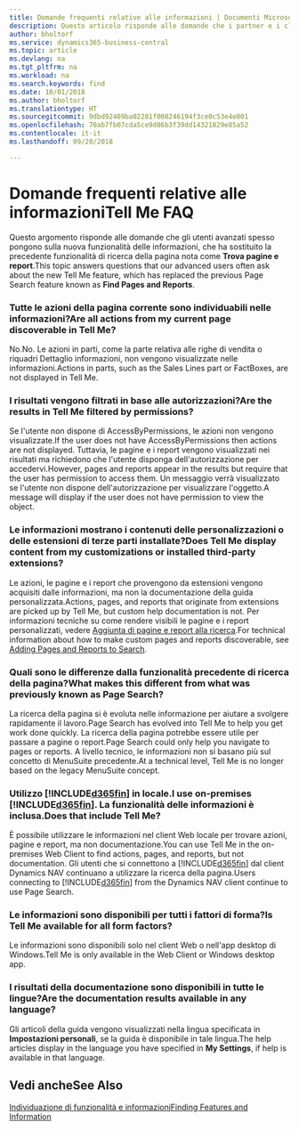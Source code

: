 ```yaml
---
title: Domande frequenti relative alle informazioni | Documenti Microsoft
description: Questo articolo risponde alle domande che i partner e i clienti spesso chiedono sulla nuova funzione delle informazioni.
author: bholtorf
ms.service: dynamics365-business-central
ms.topic: article
ms.devlang: na
ms.tgt_pltfrm: na
ms.workload: na
ms.search.keywords: find
ms.date: 10/01/2018
ms.author: bholtorf
ms.translationtype: HT
ms.sourcegitcommit: 9dbd92409ba02281f008246194f3ce0c53e4e001
ms.openlocfilehash: 70ab7fb07cda5ce9d86b3f39dd14321829e85a52
ms.contentlocale: it-it
ms.lasthandoff: 09/28/2018

---
```

# <a name="tell-me-faq"></a><span data-ttu-id="8a977-103">Domande frequenti relative alle informazioni</span><span class="sxs-lookup"><span data-stu-id="8a977-103">Tell Me FAQ</span></span>
<span data-ttu-id="8a977-104">Questo argomento risponde alle domande che gli utenti avanzati spesso pongono sulla nuova funzionalità delle informazioni, che ha sostituito la precedente funzionalità di ricerca della pagina nota come **Trova pagine e report**.</span><span class="sxs-lookup"><span data-stu-id="8a977-104">This topic answers questions that our advanced users often ask about the new Tell Me feature, which has replaced the previous Page Search feature known as **Find Pages and Reports**.</span></span>

### <a name="are-all-actions-from-my-current-page-discoverable-in-tell-me"></a><span data-ttu-id="8a977-105">Tutte le azioni della pagina corrente sono individuabili nelle informazioni?</span><span class="sxs-lookup"><span data-stu-id="8a977-105">Are all actions from my current page discoverable in Tell Me?</span></span>
<span data-ttu-id="8a977-106">No.</span><span class="sxs-lookup"><span data-stu-id="8a977-106">No.</span></span> <span data-ttu-id="8a977-107">Le azioni in parti, come la parte relativa alle righe di vendita o riquadri Dettaglio informazioni, non vengono visualizzate nelle informazioni.</span><span class="sxs-lookup"><span data-stu-id="8a977-107">Actions in parts, such as the Sales Lines part or FactBoxes, are not displayed in Tell Me.</span></span>

### <a name="are-the-results-in-tell-me-filtered-by-permissions"></a><span data-ttu-id="8a977-108">I risultati vengono filtrati in base alle autorizzazioni?</span><span class="sxs-lookup"><span data-stu-id="8a977-108">Are the results in Tell Me filtered by permissions?</span></span>
<span data-ttu-id="8a977-109">Se l'utente non dispone di AccessByPermissions, le azioni non vengono visualizzate.</span><span class="sxs-lookup"><span data-stu-id="8a977-109">If the user does not have AccessByPermissions then actions are not displayed.</span></span> <span data-ttu-id="8a977-110">Tuttavia, le pagine e i report vengono visualizzati nei risultati ma richiedono che l'utente disponga dell'autorizzazione per accedervi.</span><span class="sxs-lookup"><span data-stu-id="8a977-110">However, pages and reports appear in the results but require that the user has permission to access them.</span></span> <span data-ttu-id="8a977-111">Un messaggio verrà visualizzato se l'utente non dispone dell'autorizzazione per visualizzare l'oggetto.</span><span class="sxs-lookup"><span data-stu-id="8a977-111">A message will display if the user does not have permission to view the object.</span></span>

### <a name="does-tell-me-display-content-from-my-customizations-or-installed-third-party-extensions"></a><span data-ttu-id="8a977-112">Le informazioni mostrano i contenuti delle personalizzazioni o delle estensioni di terze parti installate?</span><span class="sxs-lookup"><span data-stu-id="8a977-112">Does Tell Me display content from my customizations or installed third-party extensions?</span></span>
<span data-ttu-id="8a977-113">Le azioni, le pagine e i report che provengono da estensioni vengono acquisiti dalle informazioni, ma non la documentazione della guida personalizzata.</span><span class="sxs-lookup"><span data-stu-id="8a977-113">Actions, pages, and reports that originate from extensions are picked up by Tell Me, but custom help documentation is not.</span></span> <span data-ttu-id="8a977-114">Per informazioni tecniche su come rendere visibili le pagine e i report personalizzati, vedere [Aggiunta di pagine e report alla ricerca](/dynamics365/business-central/dev-itpro/developer/devenv-al-menusuite-functionality).</span><span class="sxs-lookup"><span data-stu-id="8a977-114">For technical information about how to make custom pages and reports discoverable, see [Adding Pages and Reports to Search](/dynamics365/business-central/dev-itpro/developer/devenv-al-menusuite-functionality).</span></span>

### <a name="what-makes-this-different-from-what-was-previously-known-as-page-search"></a><span data-ttu-id="8a977-115">Quali sono le differenze dalla funzionalità precedente di ricerca della pagina?</span><span class="sxs-lookup"><span data-stu-id="8a977-115">What makes this different from what was previously known as Page Search?</span></span>
<span data-ttu-id="8a977-116">La ricerca della pagina si è evoluta nelle informazione per aiutare a svolgere rapidamente il lavoro.</span><span class="sxs-lookup"><span data-stu-id="8a977-116">Page Search has evolved into Tell Me to help you get work done quickly.</span></span> <span data-ttu-id="8a977-117">La ricerca della pagina potrebbe essere utile per passare a pagine o report.</span><span class="sxs-lookup"><span data-stu-id="8a977-117">Page Search could only help you navigate to pages or reports.</span></span> <span data-ttu-id="8a977-118">A livello tecnico, le informazioni non si basano più sul concetto di MenuSuite precedente.</span><span class="sxs-lookup"><span data-stu-id="8a977-118">At a technical level, Tell Me is no longer based on the legacy MenuSuite concept.</span></span>

### <a name="i-use-on-premises-included365finincludesd365finmdmd-does-that-include-tell-me"></a><span data-ttu-id="8a977-119">Utilizzo [!INCLUDE[d365fin](includes/d365fin_md.md)] in locale.</span><span class="sxs-lookup"><span data-stu-id="8a977-119">I use on-premises [!INCLUDE[d365fin](includes/d365fin_md.md)].</span></span> <span data-ttu-id="8a977-120">La funzionalità delle informazioni è inclusa.</span><span class="sxs-lookup"><span data-stu-id="8a977-120">Does that include Tell Me?</span></span>
<span data-ttu-id="8a977-121">È possibile utilizzare le informazioni nel client Web locale per trovare azioni, pagine e report, ma non documentazione.</span><span class="sxs-lookup"><span data-stu-id="8a977-121">You can use Tell Me in the on-premises Web Client to find actions, pages, and reports, but not documentation.</span></span> <span data-ttu-id="8a977-122">Gli utenti che si connettono a [!INCLUDE[d365fin](includes/d365fin_md.md)] dal client Dynamics NAV continuano a utilizzare la ricerca della pagina.</span><span class="sxs-lookup"><span data-stu-id="8a977-122">Users connecting to [!INCLUDE[d365fin](includes/d365fin_md.md)] from the Dynamics NAV client continue to use Page Search.</span></span>

### <a name="is-tell-me-available-for-all-form-factors"></a><span data-ttu-id="8a977-123">Le informazioni sono disponibili per tutti i fattori di forma?</span><span class="sxs-lookup"><span data-stu-id="8a977-123">Is Tell Me available for all form factors?</span></span>
<span data-ttu-id="8a977-124">Le informazioni sono disponibili solo nel client Web o nell'app desktop di Windows.</span><span class="sxs-lookup"><span data-stu-id="8a977-124">Tell Me is only available in the Web Client or Windows desktop app.</span></span>

### <a name="are-the-documentation-results-available-in-any-language"></a><span data-ttu-id="8a977-125">I risultati della documentazione sono disponibili in tutte le lingue?</span><span class="sxs-lookup"><span data-stu-id="8a977-125">Are the documentation results available in any language?</span></span>
<span data-ttu-id="8a977-126">Gli articoli della guida vengono visualizzati nella lingua specificata in **Impostazioni personali**, se la guida è disponibile in tale lingua.</span><span class="sxs-lookup"><span data-stu-id="8a977-126">The help articles display in the language you have specified in **My Settings**, if help is available in that language.</span></span>

## <a name="see-also"></a><span data-ttu-id="8a977-127">Vedi anche</span><span class="sxs-lookup"><span data-stu-id="8a977-127">See Also</span></span>  
[<span data-ttu-id="8a977-128">Individuazione di funzionalità e informazioni</span><span class="sxs-lookup"><span data-stu-id="8a977-128">Finding Features and Information</span></span>](ui-search.md)

